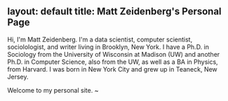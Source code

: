 layout: default
title: Matt Zeidenberg's Personal Page
---

Hi, I'm Matt Zeidenberg. I'm a data scientist, computer scientist,
sociolologist, and writer living in Brooklyn, New York. I have a Ph.D.
in Sociology from the University of Wisconsin at Madison (UW) and another
Ph.D. in Computer Science, also from the UW, as well as a BA in Physics,
from Harvard. I was born in New York City and grew up in Teaneck, New 
Jersey.

Welcome to my personal site.
~
